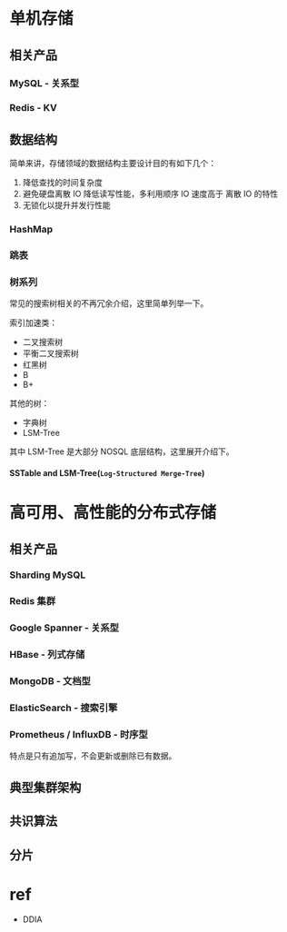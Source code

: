 # 单机存储

## 相关产品

### MySQL - 关系型

### Redis - KV

## 数据结构

简单来讲，存储领域的数据结构主要设计目的有如下几个：
1. 降低查找的时间复杂度
2. 避免硬盘离散 IO 降低读写性能，多利用顺序 IO 速度高于 离散 IO 的特性
3. 无锁化以提升并发行性能

### HashMap

### 跳表

### 树系列

常见的搜索树相关的不再冗余介绍，这里简单列举一下。

索引加速类：
- 二叉搜索树
- 平衡二叉搜索树
- 红黑树
- B
- B+

其他的树：
- 字典树
- LSM-Tree

其中 LSM-Tree 是大部分 NOSQL 底层结构，这里展开介绍下。

#### SSTable and LSM-Tree(`Log-Structured Merge-Tree`)


# 高可用、高性能的分布式存储

## 相关产品

### Sharding MySQL

### Redis 集群

### Google Spanner - 关系型

### HBase - 列式存储

### MongoDB - 文档型

### ElasticSearch - 搜索引擎

### Prometheus / InfluxDB - 时序型

特点是只有追加写，不会更新或删除已有数据。

## 典型集群架构

## 共识算法

## 分片

# ref
- DDIA